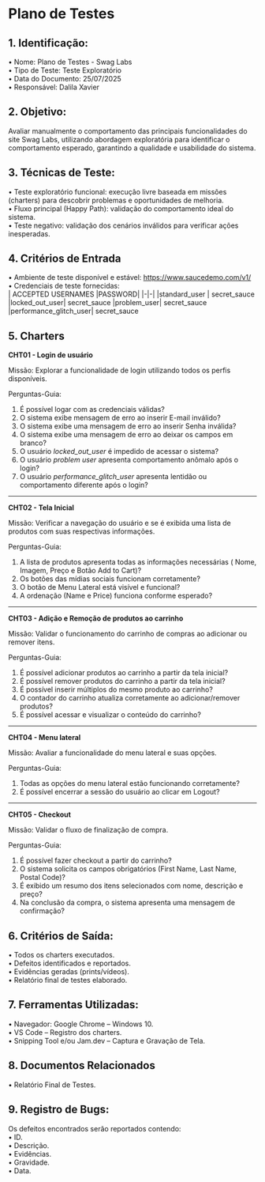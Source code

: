 # Plano de Testes
## 1. Identificação:
•	Nome: Plano de Testes - Swag Labs <br>
•	Tipo de Teste: Teste Exploratório <br>
•	Data do Documento: 25/07/2025 <br>
•	Responsável: Dalila Xavier <br>

## 2. Objetivo: 
Avaliar manualmente o comportamento das principais funcionalidades do site Swag Labs, utilizando abordagem exploratória para identificar o comportamento esperado, garantindo a qualidade e usabilidade do sistema.

## 3. Técnicas de Teste:
•	Teste exploratório funcional: execução livre baseada em missões (charters) para descobrir problemas e oportunidades de melhoria. <br>
•	Fluxo principal (Happy Path): validação do comportamento ideal do sistema. <br>
•	Teste negativo: validação dos cenários inválidos para verificar ações inesperadas.

## 4. Critérios de Entrada
•	Ambiente de teste disponível e estável: https://www.saucedemo.com/v1/ <br>
•	Credenciais de teste fornecidas: <br>
| ACCEPTED USERNAMES |PASSWORD|
|-|-|
|standard_user | secret_sauce
|locked_out_user| secret_sauce
|problem_user| secret_sauce
|performance_glitch_user| secret_sauce

## 5. Charters
**CHT01 - Login de usuário**

Missão: Explorar a funcionalidade de login utilizando todos os perfis disponíveis.

Perguntas-Guia:

1. É possível logar com as credenciais válidas?
2. O sistema exibe mensagem de erro ao inserir E-mail inválido?
3. O sistema exibe uma mensagem de erro ao inserir Senha inválida?
4. O sistema exibe uma mensagem de erro ao deixar os campos em branco?
5. O usuário *locked_out_user* é impedido de acessar o sistema? 
6. O usuário *problem user* apresenta comportamento anômalo após o login?
7. O usuário *performance_glitch_user* apresenta lentidão ou comportamento diferente após o login?
   
---

**CHT02 - Tela Inicial**

Missão: Verificar a navegação do usuário e se é exibida uma lista de produtos com suas respectivas informações.

Perguntas-Guia:

1.  A lista de produtos apresenta todas as informações necessárias ( Nome, Imagem, Preço e Botão Add to Cart)?
2. Os botões das mídias sociais funcionam corretamente?
3. O botão de Menu Lateral está visível e funcional?
4. A ordenação (Name e Price) funciona conforme esperado?
   
 ---

**CHT03 - Adição e Remoção de produtos ao carrinho**

Missão: Validar o funcionamento do carrinho de compras ao adicionar ou remover itens.

Perguntas-Guia:

1. É possível adicionar produtos ao carrinho a partir da tela inicial?
2. É possível remover produtos do carrinho a partir da tela inicial?
3. É possível inserir múltiplos do mesmo produto ao carrinho?
4. O contador do carrinho atualiza corretamente ao adicionar/remover produtos?
5. É possível acessar e visualizar o conteúdo do carrinho? 

 ---

**CHT04 - Menu lateral**

Missão: Avaliar a funcionalidade do menu lateral e suas opções. 

Perguntas-Guia:

1. Todas as opções do menu lateral estão funcionando corretamente?
2. É possível encerrar a sessão do usuário ao clicar em Logout?

 ---

**CHT05 - Checkout**

Missão: Validar o fluxo de finalização de compra.

Perguntas-Guia:

1. É possível fazer checkout a partir do carrinho?
2. O sistema solicita os campos obrigatórios (First Name, Last Name, Postal Code)?
3. É exibido um resumo dos itens selecionados com nome, descrição e preço? 
4. Na conclusão da compra, o sistema apresenta uma mensagem de confirmação? 

## 6. Critérios de Saída:
•	Todos os charters executados. <br>
•	Defeitos identificados e reportados. <br>
•	Evidências geradas (prints/vídeos). <br>
•	Relatório final de testes elaborado. <br>

## 7. Ferramentas Utilizadas:
•	Navegador: Google Chrome – Windows 10. <br>
•	VS Code – Registro dos charters. <br>
•	Snipping Tool e/ou Jam.dev – Captura e Gravação de Tela.

## 8. Documentos Relacionados

•	Relatório Final de Testes.

## 9. Registro de Bugs:
Os defeitos encontrados serão reportados contendo: <br>
•	ID. <br>
•	Descrição. <br>
•	Evidências. <br>
•	Gravidade. <br>
•	Data. 



